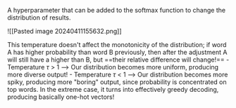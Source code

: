 A hyperparameter that can be added to the softmax function to change the distribution of results.

![[Pasted image 20240411155632.png]]

 This temperature doesn't affect the monotonicity of the distribution; if word A has higher probability than word B previously, then after the adjustment A will still have a higher than B, but ==their relative difference will change!==
	- Temperature $\tau$ > 1  --> Our distribution becomes more uniform, producing more diverse output!
	- Temperature $\tau$ < 1 --> Our distribution becomes more spiky, producing more "boring" output, since probability is concentrated on top words. In the extreme case, it turns into effectively greedy decoding, producing basically one-hot vectors!
